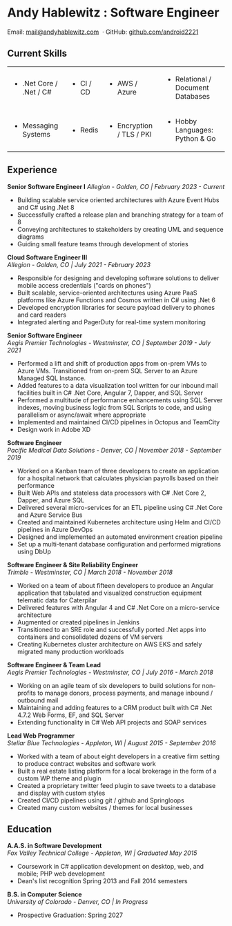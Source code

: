 # Andy Hablewitz : Software Engineer

<div class="contact-info">
<span>Email:</span> <a href="mailto:mail@andyhablewitz.com">mail@andyhablewitz.com</a>
<span>&nbsp·&nbsp</span><span>GitHub:</span> <a target="_blank" href="https://github.com/android2221">github.com/android2221</a>
</div>

## **Current Skills**
<table>
<tr>
<td>
<ul><li>.Net Core / .Net / C#</li></ul</ul><ul>
</td>
<td><ul><li>CI / CD</li></ul></td>
<td><ul><li>AWS / Azure</li></ul></td>
<td><ul><li>Relational / Document Databases</li></ul></td>
</tr>
<tr>
<td><ul><li>Messaging Systems</li></ul></td>
<td><ul><li>Redis</li></ul></td>
<td><ul><li>Encryption / TLS / PKI</li></ul></td>
<td><ul><li>Hobby Languages: Python & Go</li></ul></td>
</table>

## **Experience**

**Senior Software Engineer I**
*Allegion - Golden, CO | February 2023 - Current*

- Building scalable service oriented architectures with Azure Event Hubs and C# using .Net 8
- Successfully crafted a release plan and branching strategy for a team of 8
- Conveying architectures to stakeholders by creating UML and sequence diagrams
- Guiding small feature teams through development of stories

**Cloud Software Engineer III**  
*Allegion - Golden, CO | July 2021 - February 2023*

- Responsible for designing and developing software solutions to deliver mobile access credentials ("cards on phones")
- Built scalable, service-oriented architectures using Azure PaaS platforms like Azure Functions and Cosmos written in C# using .Net 6
- Developed encryption libraries for secure payload delivery to phones and card readers
- Integrated alerting and PagerDuty for real-time system monitoring

**Senior Software Engineer**  
*Aegis Premier Technologies - Westminster, CO | September 2019 - July 2021*  

- Performed a lift and shift of production apps from on-prem VMs to Azure VMs. Transitioned from on-prem SQL Server to an Azure Managed SQL Instance.
- Added features to a data visualization tool written for our inbound mail facilities built in C# .Net Core, Angular 7, Dapper, and SQL Server
- Performed a multitude of performance enhancements using SQL Server indexes, moving business logic from SQL Scripts to code, and using parallelism or async/await where appropriate
- Implemented and maintained CI/CD pipelines in Octopus and TeamCity
- Design work in Adobe XD

**Software Engineer**  
*Pacific Medical Data Solutions - Denver, CO | November 2018 - September 2019*

- Worked on a Kanban team of three developers to create an application for a hospital network that calculates physician payrolls based on their performance 
- Built Web APIs and stateless data processors with C# .Net Core 2, Dapper, and Azure SQL
- Delivered several micro-services for an ETL pipeline using C# .Net Core and Azure Service Bus
- Created and maintained Kubernetes architecture using Helm and CI/CD pipelines in Azure DevOps
- Designed and implemented an automated environment creation pipeline 
- Set up a multi-tenant database configuration and performed migrations using DbUp

**Software Engineer & Site Reliability Engineer**  
*Trimble - Westminster, CO | March 2018 - November 2018*

- Worked on a team of about fifteen developers to produce an Angular application that tabulated and visualized construction equipment telematic data for Caterpilar
- Delivered features with Angular 4 and C# .Net Core on a micro-service architecture
- Augmented or created pipelines in Jenkins
- Transitioned to an SRE role and successfully ported .Net apps into containers and consolidated dozens of VM servers 
- Creating Kubernetes cluster architecture on AWS EKS and safely migrated many production workloads

**Software Engineer & Team Lead**  
*Aegis Premier Technologies - Westminster, CO  | July 2016 - March 2018*

- Working on an agile team of six developers to build solutions for non-profits to manage donors, process payments, and manage inbound / outbound mail
- Maintaining and adding features to a CRM product built with C# .Net 4.7.2 Web Forms, EF, and SQL Server
- Extending functionality in C# Web API projects and SOAP services

**Lead Web Programmer**  
*Stellar Blue Technologies - Appleton, WI | August 2015 - September 2016*

- Worked with a team of about eight developers in a creative firm setting to produce contract websites and software work
- Built a real estate listing platform for a local brokerage in the form of a custom WP theme and plugin
- Created a proprietary twitter feed plugin to save tweets to a database and display with custom styles
- Created CI/CD pipelines using git / github and Springloops
- Created many custom websites / themes for local businesses
  
## **Education**

**A.A.S. in Software Development**  
*Fox Valley Technical College - Appleton, WI | Graduated May 2015*

- Coursework in C# application development on desktop, web, and mobile; PHP web development
- Dean's list recognition Spring 2013 and Fall 2014 semesters

**B.S. in Computer Science**  
*University of Colorado - Denver, CO | In Progress*
- Prospective Graduation: Spring 2027
